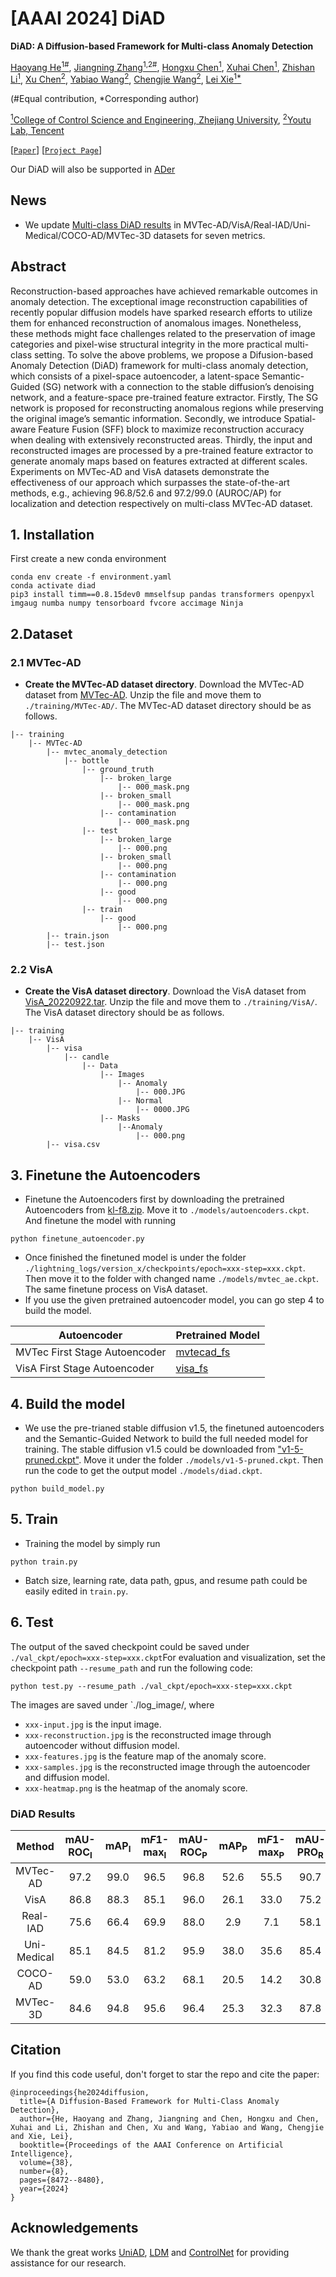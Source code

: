 # [AAAI 2024] DiAD
**DiAD: A Diffusion-based Framework for Multi-class Anomaly Detection**


[Haoyang He<sup>1#</sup>](https://scholar.google.com/citations?hl=zh-CN&user=8NfQv1sAAAAJ),
[Jiangning Zhang<sup>1,2#</sup>](https://zhangzjn.github.io),
[Hongxu Chen<sup>1</sup>](https://scholar.google.com/citations?hl=zh-CN&user=uFT3YfMAAAAJ),
[Xuhai Chen<sup>1</sup>](https://scholar.google.com/citations?hl=zh-CN&user=LU4etJ0AAAAJ),
[Zhishan Li<sup>1</sup>](https://scholar.google.com/citations?hl=zh-CN&user=9g-IRLsAAAAJ),
[Xu Chen<sup>2</sup>](https://scholar.google.com/citations?hl=zh-CN&user=1621dVIAAAAJ),
[Yabiao Wang<sup>2</sup>](https://scholar.google.com/citations?hl=zh-CN&user=xiK4nFUAAAAJ),
[Chengjie Wang<sup>2</sup>](https://scholar.google.com/citations?hl=zh-CN&user=fqte5H4AAAAJ),
[Lei Xie<sup>1*</sup>](https://scholar.google.com/citations?hl=zh-CN&user=7ZZ_-m0AAAAJ)

(#Equal contribution, *Corresponding author)

[<sup>1</sup>College of Control Science and Engineering, Zhejiang University](http://www.cse.zju.edu.cn/), 
[<sup>2</sup>Youtu Lab, Tencent](https://open.youtu.qq.com/#/open)

[[`Paper`](https://arxiv.org/abs/2312.06607)] 
[[`Project Page`](https://lewandofskee.github.io/projects/diad/)]

Our DiAD will also be supported in [ADer](https://github.com/zhangzjn/ADer)

## News
- We update [Multi-class DiAD results](#DiAD-Results) in MVTec-AD/VisA/Real-IAD/Uni-Medical/COCO-AD/MVTec-3D datasets for seven metrics.


## Abstract
Reconstruction-based approaches have achieved remarkable outcomes in anomaly detection. The exceptional image reconstruction capabilities of recently popular diffusion models have sparked research efforts to utilize them for enhanced reconstruction of anomalous images. Nonetheless, these methods might face challenges related to the preservation of image categories and pixel-wise structural integrity in the more practical multi-class setting. To solve the above problems, we propose a Difusion-based Anomaly Detection (DiAD) framework for multi-class anomaly detection, which consists of a pixel-space autoencoder, a latent-space Semantic-Guided (SG) network with a connection to the stable diffusion’s denoising network, and a feature-space pre-trained feature extractor. Firstly, The SG network is proposed for reconstructing anomalous regions while preserving the original image’s semantic information. Secondly, we introduce Spatial-aware Feature Fusion (SFF) block to maximize reconstruction accuracy when dealing with extensively reconstructed areas. Thirdly, the input and reconstructed images are processed by a pre-trained feature extractor to generate anomaly maps based on features extracted at different scales. Experiments on MVTec-AD and VisA datasets demonstrate the effectiveness of our approach which surpasses the state-of-the-art methods, e.g., achieving 96.8/52.6 and 97.2/99.0 (AUROC/AP) for localization and detection respectively on multi-class MVTec-AD dataset.
## 1. Installation

First create a new conda environment

    conda env create -f environment.yaml
    conda activate diad
    pip3 install timm==0.8.15dev0 mmselfsup pandas transformers openpyxl imgaug numba numpy tensorboard fvcore accimage Ninja
## 2.Dataset
### 2.1 MVTec-AD
- **Create the MVTec-AD dataset directory**. Download the MVTec-AD dataset from [MVTec-AD](https://www.mvtec.com/company/research/datasets/mvtec-ad). Unzip the file and move them to `./training/MVTec-AD/`. The MVTec-AD dataset directory should be as follows. 

```
|-- training
    |-- MVTec-AD
        |-- mvtec_anomaly_detection
            |-- bottle
                |-- ground_truth
                    |-- broken_large
                        |-- 000_mask.png
                    |-- broken_small
                        |-- 000_mask.png
                    |-- contamination
                        |-- 000_mask.png
                |-- test
                    |-- broken_large
                        |-- 000.png
                    |-- broken_small
                        |-- 000.png
                    |-- contamination
                        |-- 000.png
                    |-- good
                        |-- 000.png
                |-- train
                    |-- good
                        |-- 000.png
        |-- train.json
        |-- test.json
```

### 2.2 VisA
- **Create the VisA dataset directory**. Download the VisA dataset from [VisA_20220922.tar](https://amazon-visual-anomaly.s3.us-west-2.amazonaws.com/VisA_20220922.tar). Unzip the file and move them to `./training/VisA/`. The VisA dataset directory should be as follows. 

```
|-- training
    |-- VisA
        |-- visa
            |-- candle
                |-- Data
                    |-- Images
                        |-- Anomaly
                            |-- 000.JPG
                        |-- Normal
                            |-- 0000.JPG
                    |-- Masks
                        |--Anomaly 
                            |-- 000.png        
        |-- visa.csv
```

## 3. Finetune the Autoencoders
- Finetune the Autoencoders first by downloading the pretrained Autoencoders from [kl-f8.zip](https://ommer-lab.com/files/latent-diffusion/kl-f8.zip). Move it to `./models/autoencoders.ckpt`.
And finetune the model with running


`python finetune_autoencoder.py`

- Once finished the finetuned model is under the folder `./lightning_logs/version_x/checkpoints/epoch=xxx-step=xxx.ckpt`.
Then move it to the folder with changed name `./models/mvtec_ae.ckpt`. The same finetune process on VisA dataset.
- If you use the given pretrained autoencoder model, you can go step 4 to build the model.

| Autoencoder        | Pretrained Model                                                                                 |
|--------------------|--------------------------------------------------------------------------------------------------|
| MVTec First Stage Autoencoder | [mvtecad_fs](https://drive.google.com/file/d/1vDfywjGqoWRHMxj-5fifujK29_XyHuCQ/view?usp=sharing) |
| VisA First Stage Autoencoder  | [visa_fs](https://drive.google.com/file/d/1zycpAbWwIVodwTo0Bh1oK8xKliuTT3ul/view?usp=sharing)    |

## 4. Build the model
- We use the pre-trianed stable diffusion v1.5, the finetuned autoencoders and the Semantic-Guided Network to build the full needed model for training.
The stable diffusion v1.5 could be downloaded from ["v1-5-pruned.ckpt"](https://huggingface.co/runwayml/stable-diffusion-v1-5/tree/main). Move it under the folder `./models/v1-5-pruned.ckpt`. 
Then run the code to get the output model `./models/diad.ckpt`.

`python build_model.py`


## 5. Train
- Training the model by simply run

`python train.py`
- Batch size, learning rate, data path, gpus, and resume path could be easily edited in `train.py`.


## 6. Test
The output of the saved checkpoint could be saved under `./val_ckpt/epoch=xxx-step=xxx.ckpt`For evaluation and visualization, set the checkpoint path `--resume_path` and run the following code:

`python test.py --resume_path ./val_ckpt/epoch=xxx-step=xxx.ckpt`

The images are saved under `./log_image/, where
- `xxx-input.jpg` is the input image.
- `xxx-reconstruction.jpg` is the reconstructed image through autoencoder without diffusion model.
- `xxx-features.jpg` is the feature map of the anomaly score.
- `xxx-samples.jpg` is the reconstructed image through the autoencoder and diffusion model.
- `xxx-heatmap.png` is the heatmap of the anomaly score.

### DiAD Results
|   Method    | mAU-ROC<sub>I</sub> | mAP<sub>I</sub> | m*F*1-max<sub>I</sub> | mAU-ROC<sub>P</sub> | mAP<sub>P</sub> | m*F*1-max<sub>P</sub> | mAU-PRO<sub>R</sub> |
|:-----------:|:-------------------:|:---------------:|:---------------------:|:-------------------:|:---------------:|:---------------------:|:-------------------:|
|  MVTec-AD   |        97.2         |      99.0       |         96.5          |        96.8 | 52.6 | 55.5          |        90.7         |
|    VisA     |        86.8 | 88.3 | 85.1          |       96.0 | 26.1 | 33.0          |        75.2         |
|  Real-IAD   |        75.6 | 66.4 | 69.9          |        88.0 | 2.9 | 7.1          |        58.1         |
| Uni-Medical |        85.1 | 84.5 | 81.2          |        95.9 | 38.0 | 35.6          |        85.4         |
|   COCO-AD   |        59.0 | 53.0 | 63.2          |        68.1 | 20.5 | 14.2          |        30.8         |
|  MVTec-3D   |        84.6 | 94.8 | 95.6          |        96.4 | 25.3 | 32.3          |        87.8         |


## Citation
If you find this code useful, don't forget to star the repo and cite the paper:
```
@inproceedings{he2024diffusion,
  title={A Diffusion-Based Framework for Multi-Class Anomaly Detection},
  author={He, Haoyang and Zhang, Jiangning and Chen, Hongxu and Chen, Xuhai and Li, Zhishan and Chen, Xu and Wang, Yabiao and Wang, Chengjie and Xie, Lei},
  booktitle={Proceedings of the AAAI Conference on Artificial Intelligence},
  volume={38},
  number={8},
  pages={8472--8480},
  year={2024}
}
```
## Acknowledgements
We thank the great works [UniAD](https://github.com/zhiyuanyou/UniAD), [LDM](https://github.com/CompVis/latent-diffusion) and [ControlNet](https://github.com/lllyasviel/ControlNet) for providing assistance for our research.
